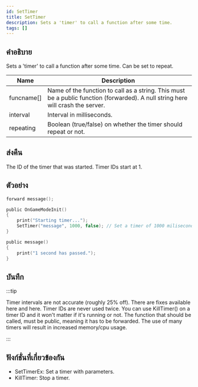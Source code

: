 ```yaml
---
id: SetTimer
title: SetTimer
description: Sets a 'timer' to call a function after some time.
tags: []
---
```


## คำอธิบาย

Sets a 'timer' to call a function after some time. Can be set to repeat.

| Name       | Description                                                                                                                     |
| ---------- | ------------------------------------------------------------------------------------------------------------------------------- |
| funcname[] | Name of the function to call as a string. This must be a public function (forwarded). A null string here will crash the server. |
| interval   | Interval in milliseconds.                                                                                                       |
| repeating  | Boolean (true/false) on whether the timer should repeat or not.                                                                 |

## ส่งคืน

The ID of the timer that was started. Timer IDs start at 1.

## ตัวอย่าง

```c
forward message();

public OnGameModeInit()
{
    print("Starting timer...");
    SetTimer("message", 1000, false); // Set a timer of 1000 miliseconds (1 second)
}

public message()
{
    print("1 second has passed.");
}
```

## บันทึก

:::tip

Timer intervals are not accurate (roughly 25% off). There are fixes available here and here.
Timer IDs are never used twice. You can use KillTimer() on a timer ID and it won't matter if it's running or not.
The function that should be called, must be public, meaning it has to be forwarded.
The use of many timers will result in increased memory/cpu usage.

:::

## ฟังก์ชั่นที่เกี่ยวข้องกัน

- SetTimerEx: Set a timer with parameters.
- KillTimer: Stop a timer.
